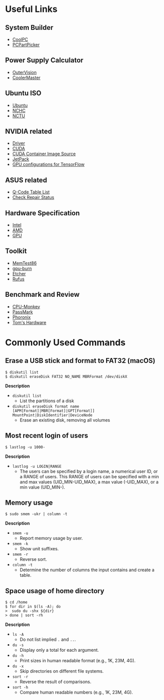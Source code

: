 # Useful Links

## System Builder

- [CoolPC](https://www.coolpc.com.tw/evaluate.php)
- [PCPartPicker](https://pcpartpicker.com/list/)

## Power Supply Calculator

- [OuterVision](https://outervision.com/power-supply-calculator/)
- [CoolerMaster](https://www.coolermaster.com/en-global/power-supply-calculator/)

## Ubuntu ISO

- [Ubuntu](https://releases.ubuntu.com/)
- [NCHC](http://free.nchc.org.tw/ubuntu-cd/)
- [NCTU](http://ubuntu.cs.nctu.edu.tw/ubuntu-release/)

## NVIDIA related

- [Driver](https://www.nvidia.com/en-us/drivers/unix/)
- [CUDA](https://developer.nvidia.com/cuda-toolkit-archive)
- [CUDA Container Image Source](https://gitlab.com/nvidia/container-images/cuda/-/tree/master/dist)
- [JetPack](https://developer.nvidia.com/embedded/jetpack)
- [GPU configurations for TensorFlow](https://www.tensorflow.org/install/source#gpu)

## ASUS related

- [Q-Code Table List](http://www.asusqcodes.com/)
- [Check Repair Status](https://www.asus.com/tw/support/repair-status-inquiry/)

## Hardware Specification

- [Intel](https://ark.intel.com/)
- [AMD](https://www.amd.com/en/products/specifications)
- [GPU](https://www.techpowerup.com/gpu-specs/)

## Toolkit

- [MemTest86](https://www.memtest86.com/)
- [gpu-burn](https://github.com/wilicc/gpu-burn)
- [Etcher](https://www.balena.io/etcher/)
- [Rufus](https://rufus.ie/)

## Benchmark and Review

- [CPU-Monkey](https://www.cpu-monkey.com/en/)
- [PassMark](https://www.passmark.com/)
- [Phoronix](https://www.phoronix.com/)
- [Tom's Hardware](https://www.tomshardware.com/)

# Commonly Used Commands

## Erase a USB stick and format to FAT32 (macOS)

```
$ diskutil list
$ diskutil eraseDisk FAT32 NO_NAME MBRFormat /dev/diskX
```

**Description**

- `diskutil list`
  - List the partitions of a disk
- `diskutil eraseDisk format name [APM[Format]|MBR[Format]|GPT[Format]] MountPoint|DiskIdentifier|DeviceNode`
  - Erase an existing disk, removing all volumes

## Most recent login of users

```
$ lastlog -u 1000-
```

**Description**

- `lastlog -u LOGIN|RANGE`
  - The users can be specified by a login name, a numerical user ID, or a RANGE of users. This RANGE of users can be specified with a min and max values (UID_MIN-UID_MAX), a max value (-UID_MAX), or a min value (UID_MIN-).

## Memory usage

```
$ sudo smem -ukr | column -t
```

**Description**
- `smem -u`
  - Report memory usage by user.
- `smem -k`
  - Show unit suffixes.
- `smem -r`
  - Reverse sort.
- `column -t`
  - Determine the number of columns the input contains and create a table.

## Space usage of home directory

```
$ cd /home
$ for dir in $(ls -A); do
>  sudo du -shx ${dir}
> done | sort -rh
```

**Description**

- `ls -A`
  - Do not list implied `.` and `..`.
- `du -s`
  - Display only a total for each argument.
- `du -h`
  - Print sizes in human readable format (e.g., 1K, 23M, 4G).
- `du -x`
  - Skip directories on different file systems.
- `sort -r`
  - Reverse the result of comparisons.
- `sort -h`
  - Compare human readable numbers (e.g., 1K, 23M, 4G).
